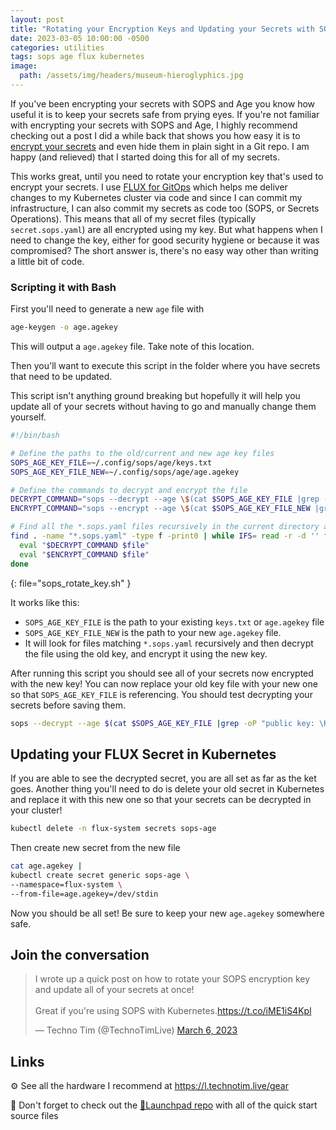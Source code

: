 ```yaml
---
layout: post
title: "Rotating your Encryption Keys and Updating your Secrets with SOPS"
date: 2023-03-05 10:00:00 -0500
categories: utilities
tags: sops age flux kubernetes
image:
  path: /assets/img/headers/museum-hieroglyphics.jpg
---
```


If you've been encrypting your secrets with SOPS and Age you know how useful it is to keep your secrets safe from prying eyes. If you're not familiar with encrypting your secrets with SOPS and Age, I highly recommend checking out a post I did a while back that shows you how easy it is to [encrypt your secrets](/posts/secret-encryption-sops) and even hide them in plain sight in a Git repo.  I am happy (and relieved) that I started doing this for all of my secrets.

This works great, until you need to rotate your encryption key that's used to encrypt your secrets. I use [FLUX for GitOps](/posts/flux-devops-gitops) which helps me deliver changes to my Kubernetes cluster via code and since I can commit my infrastructure, I can also commit my secrets as code too (SOPS, or Secrets Operations).  This means that all of my secret files (typically `secret.sops.yaml`) are all encrypted using my key.  But what happens when I need to change the key, either for good security hygiene or because it was compromised?  The short answer is, there's no easy way other than writing a little bit of code.

### Scripting it with Bash

First you'll need to generate a new `age` file with

```bash
age-keygen -o age.agekey
```

This will output a `age.agekey` file.  Take note of this location.

Then you'll want to execute this script in the folder where you have secrets that need to be updated.

This script isn't anything ground breaking but hopefully it will help you update all of your secrets without having to go and manually change them yourself.

```bash
#!/bin/bash

# Define the paths to the old/current and new age key files
SOPS_AGE_KEY_FILE=~/.config/sops/age/keys.txt
SOPS_AGE_KEY_FILE_NEW=~/.config/sops/age/age.agekey

# Define the commands to decrypt and encrypt the file
DECRYPT_COMMAND="sops --decrypt --age \$(cat $SOPS_AGE_KEY_FILE |grep -oP \"public key: \K(.*)\") --encrypted-regex '^(data|stringData)$' --in-place"
ENCRYPT_COMMAND="sops --encrypt --age \$(cat $SOPS_AGE_KEY_FILE_NEW |grep -oP \"public key: \K(.*)\") --encrypted-regex '^(data|stringData)$' --in-place"

# Find all the *.sops.yaml files recursively in the current directory and apply the decrypt and encrypt commands to them
find . -name "*.sops.yaml" -type f -print0 | while IFS= read -r -d '' file; do
  eval "$DECRYPT_COMMAND $file"
  eval "$ENCRYPT_COMMAND $file"
done
```
{: file="sops_rotate_key.sh" }

It works like this:

- `SOPS_AGE_KEY_FILE` is the path to your existing `keys.txt` or `age.agekey` file
- `SOPS_AGE_KEY_FILE_NEW` is the path to your new `age.agekey` file.
- It will look for files matching `*.sops.yaml` recursively and then decrypt the file using the old key, and encrypt it using the new key.

After running this script you should see all of your secrets now encrypted with the new key! You can now replace your old key file with your new one so that `SOPS_AGE_KEY_FILE` is referencing. You should test decrypting your secrets before saving them.

```bash
sops --decrypt --age $(cat $SOPS_AGE_KEY_FILE |grep -oP "public key: \K(.*)") --encrypted-regex '^(data|stringData)$' secret.sops.yaml
```

## Updating your FLUX Secret in Kubernetes

If you are able to see the decrypted secret, you are all set as far as the ket goes.  Another thing you'll need to do is delete your old secret in Kubernetes and replace it with this new one so that your secrets can be decrypted in your cluster!

```bash
kubectl delete -n flux-system secrets sops-age
```

Then create new secret from the new file

```bash
cat age.agekey |
kubectl create secret generic sops-age \
--namespace=flux-system \
--from-file=age.agekey=/dev/stdin
```

Now you should be all set!  Be sure to keep your new `age.agekey` somewhere safe.

## Join the conversation

<blockquote class="twitter-tweet" data-dnt="true" data-theme="dark"><p lang="en" dir="ltr">I wrote up a quick post on how to rotate your SOPS encryption key and update all of your secrets at once! <br><br>Great if you&#39;re using SOPS with Kubernetes.<a href="https://t.co/iME1iS4Kpl">https://t.co/iME1iS4Kpl</a></p>&mdash; Techno Tim (@TechnoTimLive) <a href="https://twitter.com/TechnoTimLive/status/1632596441293103106?ref_src=twsrc%5Etfw">March 6, 2023</a></blockquote> <script async src="https://platform.twitter.com/widgets.js" charset="utf-8"></script>

## Links

⚙️ See all the hardware I recommend at <https://l.technotim.live/gear>

🚀 Don't forget to check out the [🚀Launchpad repo](https://l.technotim.live/quick-start) with all of the quick start source files
